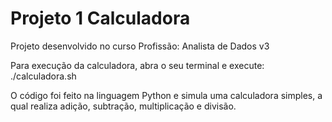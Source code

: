 # Projeto 1 Calculadora
Projeto desenvolvido no curso Profissão: Analista de Dados v3

Para execução da calculadora, abra o seu terminal e execute: ./calculadora.sh

O código foi feito na linguagem Python e simula uma calculadora simples, a qual realiza adição, subtração, multiplicação e divisão.
